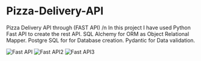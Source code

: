 # Pizza-Delivery-API

Pizza Delivery API through (FAST API) /n
In this project I have used Python Fast API to create the rest API.
SQL Alchemy for ORM as Object Relational Mapper.
Postgre SQL for for Database creation.
Pydantic for Data validation.

![Fast API](https://github.com/Asad-DataScientist/Pizza-Delivery-API/assets/53220420/9fc6708c-30af-4bf9-a710-00eca2f19c84)
![Fast API2](https://github.com/Asad-DataScientist/Pizza-Delivery-API/assets/53220420/94e3adce-bbe3-4e28-b7b5-e3bb04015f67)
![Fast API3](https://github.com/Asad-DataScientist/Pizza-Delivery-API/assets/53220420/0c2085e2-7626-44a0-8d00-fda0bf0f8ed4)
